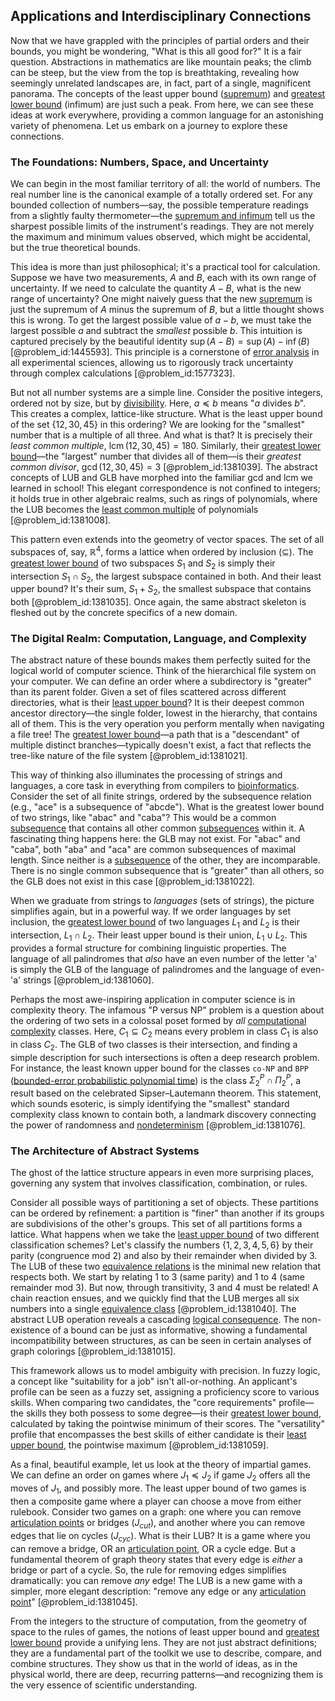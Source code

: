 ## Applications and Interdisciplinary Connections

Now that we have grappled with the principles of partial orders and their bounds, you might be wondering, "What is this all good for?" It is a fair question. Abstractions in mathematics are like mountain peaks; the climb can be steep, but the view from the top is breathtaking, revealing how seemingly unrelated landscapes are, in fact, part of a single, magnificent panorama. The concepts of the least upper bound ([supremum](@article_id:140018)) and [greatest lower bound](@article_id:141684) (infimum) are just such a peak. From here, we can see these ideas at work everywhere, providing a common language for an astonishing variety of phenomena. Let us embark on a journey to explore these connections.

### The Foundations: Numbers, Space, and Uncertainty

We can begin in the most familiar territory of all: the world of numbers. The real number line is the canonical example of a totally ordered set. For any bounded collection of numbers—say, the possible temperature readings from a slightly faulty thermometer—the [supremum and infimum](@article_id:145580) tell us the sharpest possible limits of the instrument's readings. They are not merely the maximum and minimum values observed, which might be accidental, but the true theoretical bounds.

This idea is more than just philosophical; it's a practical tool for calculation. Suppose we have two measurements, $A$ and $B$, each with its own range of uncertainty. If we need to calculate the quantity $A-B$, what is the new range of uncertainty? One might naively guess that the new [supremum](@article_id:140018) is just the supremum of $A$ minus the supremum of $B$, but a little thought shows this is wrong. To get the largest possible value of $a-b$, we must take the largest possible $a$ and subtract the *smallest* possible $b$. This intuition is captured precisely by the beautiful identity $\sup(A-B) = \sup(A) - \inf(B)$ [@problem_id:1445593]. This principle is a cornerstone of [error analysis](@article_id:141983) in all experimental sciences, allowing us to rigorously track uncertainty through complex calculations [@problem_id:1577323].

But not all number systems are a simple line. Consider the positive integers, ordered not by size, but by [divisibility](@article_id:190408). Here, $a \preceq b$ means "$a$ divides $b$". This creates a complex, lattice-like structure. What is the least upper bound of the set $\{12, 30, 45\}$ in this ordering? We are looking for the "smallest" number that is a multiple of all three. And what is that? It is precisely their *least common multiple*, $\operatorname{lcm}(12, 30, 45) = 180$. Similarly, their [greatest lower bound](@article_id:141684)—the "largest" number that divides all of them—is their *greatest common divisor*, $\gcd(12, 30, 45) = 3$ [@problem_id:1381039]. The abstract concepts of LUB and GLB have morphed into the familiar gcd and lcm we learned in school! This elegant correspondence is not confined to integers; it holds true in other algebraic realms, such as rings of polynomials, where the LUB becomes the [least common multiple](@article_id:140448) of polynomials [@problem_id:1381008].

This pattern even extends into the geometry of vector spaces. The set of all subspaces of, say, $\mathbb{R}^4$, forms a lattice when ordered by inclusion ($\subseteq$). The [greatest lower bound](@article_id:141684) of two subspaces $S_1$ and $S_2$ is simply their intersection $S_1 \cap S_2$, the largest subspace contained in both. And their least upper bound? It's their sum, $S_1 + S_2$, the smallest subspace that contains both [@problem_id:1381035]. Once again, the same abstract skeleton is fleshed out by the concrete specifics of a new domain.

### The Digital Realm: Computation, Language, and Complexity

The abstract nature of these bounds makes them perfectly suited for the logical world of computer science. Think of the hierarchical file system on your computer. We can define an order where a subdirectory is "greater" than its parent folder. Given a set of files scattered across different directories, what is their [least upper bound](@article_id:142417)? It is their deepest common ancestor directory—the single folder, lowest in the hierarchy, that contains all of them. This is the very operation you perform mentally when navigating a file tree! The [greatest lower bound](@article_id:141684)—a path that is a "descendant" of multiple distinct branches—typically doesn't exist, a fact that reflects the tree-like nature of the file system [@problem_id:1381021].

This way of thinking also illuminates the processing of strings and languages, a core task in everything from compilers to [bioinformatics](@article_id:146265). Consider the set of all finite strings, ordered by the subsequence relation (e.g., "ace" is a subsequence of "abcde"). What is the greatest lower bound of two strings, like "abac" and "caba"? This would be a common [subsequence](@article_id:139896) that contains all other common [subsequences](@article_id:147208) within it. A fascinating thing happens here: the GLB may not exist. For "abac" and "caba", both "aba" and "aca" are common subsequences of maximal length. Since neither is a [subsequence](@article_id:139896) of the other, they are incomparable. There is no single common subsequence that is "greater" than all others, so the GLB does not exist in this case [@problem_id:1381022].

When we graduate from strings to *languages* (sets of strings), the picture simplifies again, but in a powerful way. If we order languages by set inclusion, the [greatest lower bound](@article_id:141684) of two languages $L_1$ and $L_2$ is their intersection, $L_1 \cap L_2$. Their least upper bound is their union, $L_1 \cup L_2$. This provides a formal structure for combining linguistic properties. The language of all palindromes that *also* have an even number of the letter 'a' is simply the GLB of the language of palindromes and the language of even-'a' strings [@problem_id:1381060].

Perhaps the most awe-inspiring application in computer science is in complexity theory. The infamous "P versus NP" problem is a question about the ordering of two sets in a colossal poset formed by *all* [computational complexity](@article_id:146564) classes. Here, $C_1 \subseteq C_2$ means every problem in class $C_1$ is also in class $C_2$. The GLB of two classes is their intersection, and finding a simple description for such intersections is often a deep research problem. For instance, the least known upper bound for the classes `co-NP` and `BPP` ([bounded-error probabilistic polynomial time](@article_id:260674)) is the class $\Sigma_2^P \cap \Pi_2^P$, a result based on the celebrated Sipser–Lautemann theorem. This statement, which sounds esoteric, is simply identifying the "smallest" standard complexity class known to contain both, a landmark discovery connecting the power of randomness and [nondeterminism](@article_id:273097) [@problem_id:1381076].

### The Architecture of Abstract Systems

The ghost of the lattice structure appears in even more surprising places, governing any system that involves classification, combination, or rules.

Consider all possible ways of partitioning a set of objects. These partitions can be ordered by refinement: a partition is "finer" than another if its groups are subdivisions of the other's groups. This set of all partitions forms a lattice. What happens when we take the [least upper bound](@article_id:142417) of two different classification schemes? Let's classify the numbers $\{1, 2, 3, 4, 5, 6\}$ by their parity (congruence mod 2) and also by their remainder when divided by 3. The LUB of these two [equivalence relations](@article_id:137781) is the minimal new relation that respects both. We start by relating 1 to 3 (same parity) and 1 to 4 (same remainder mod 3). But now, through transitivity, 3 and 4 must be related! A chain reaction ensues, and we quickly find that the LUB merges all six numbers into a single [equivalence class](@article_id:140091) [@problem_id:1381040]. The abstract LUB operation reveals a cascading [logical consequence](@article_id:154574). The non-existence of a bound can be just as informative, showing a fundamental incompatibility between structures, as can be seen in certain analyses of graph colorings [@problem_id:1381015].

This framework allows us to model ambiguity with precision. In fuzzy logic, a concept like "suitability for a job" isn't all-or-nothing. An applicant's profile can be seen as a fuzzy set, assigning a proficiency score to various skills. When comparing two candidates, the "core requirements" profile—the skills they both possess to some degree—is their [greatest lower bound](@article_id:141684), calculated by taking the pointwise minimum of their scores. The "versatility" profile that encompasses the best skills of either candidate is their [least upper bound](@article_id:142417), the pointwise maximum [@problem_id:1381059].

As a final, beautiful example, let us look at the theory of impartial games. We can define an order on games where $J_1 \preceq J_2$ if game $J_2$ offers all the moves of $J_1$, and possibly more. The least upper bound of two games is then a composite game where a player can choose a move from either rulebook. Consider two games on a graph: one where you can remove [articulation points](@article_id:636954) or bridges ($J_{cut}$), and another where you can remove edges that lie on cycles ($J_{cyc}$). What is their LUB? It is a game where you can remove a bridge, OR an [articulation point](@article_id:264005), OR a cycle edge. But a fundamental theorem of graph theory states that every edge is *either* a bridge or part of a cycle. So, the rule for removing edges simplifies dramatically: you can remove *any* edge! The LUB is a new game with a simpler, more elegant description: "remove any edge or any [articulation point](@article_id:264005)" [@problem_id:1381045].

From the integers to the structure of computation, from the geometry of space to the rules of games, the notions of least upper bound and [greatest lower bound](@article_id:141684) provide a unifying lens. They are not just abstract definitions; they are a fundamental part of the toolkit we use to describe, compare, and combine structures. They show us that in the world of ideas, as in the physical world, there are deep, recurring patterns—and recognizing them is the very essence of scientific understanding.